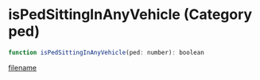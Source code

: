 # isPedSittingInAnyVehicle (Category ped)

```js
function isPedSittingInAnyVehicle(ped: number): boolean
```

[filename](isPedSittingInAnyVehicle_m.md ':include')